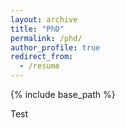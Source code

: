 ```yaml
---
layout: archive
title: "PhD"
permalink: /phd/
author_profile: true
redirect_from:
  - /resume
---
```


{% include base_path %}

Test